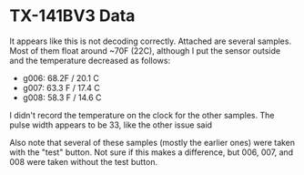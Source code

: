 # TX-141BV3 Data
It appears like this is not decoding correctly. Attached are several samples. Most of them float around ~70F (22C), although I put the sensor outside and the temperature decreased as follows:    
- g006: 68.2F / 20.1 C
- g007: 63.3 F / 17.4 C
- g008: 58.3 F / 14.6 C

I didn't record the temperature on the clock for the other samples.
The pulse width appears to be 33, like the other issue said

Also note that several of these samples (mostly the earlier ones) were taken with the "test" button. Not sure if this makes a difference, but 006, 007, and 008 were taken without the test button.
